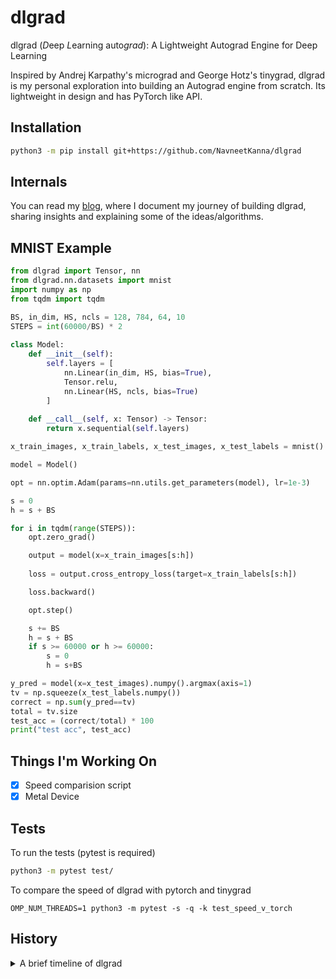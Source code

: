 # dlgrad

dlgrad (*D*eep *L*earning auto*grad*): A Lightweight Autograd Engine for Deep Learning

Inspired by Andrej Karpathy's micrograd and George Hotz's tinygrad, dlgrad is my personal exploration into building an Autograd engine from scratch. Its lightweight in design and has PyTorch like API.

## Installation

```bash
python3 -m pip install git+https://github.com/NavneetKanna/dlgrad
```

## Internals

You can read my [blog](https://navneetkanna.github.io/blog/2024/02/22/dlgrad-Behind-the-scenes.html), where I document my journey of building dlgrad, sharing insights and explaining some of the ideas/algorithms.

## MNIST Example

```python
from dlgrad import Tensor, nn
from dlgrad.nn.datasets import mnist
import numpy as np
from tqdm import tqdm

BS, in_dim, HS, ncls = 128, 784, 64, 10
STEPS = int(60000/BS) * 2
    
class Model:
    def __init__(self):
        self.layers = [
            nn.Linear(in_dim, HS, bias=True),
            Tensor.relu,
            nn.Linear(HS, ncls, bias=True)
        ]
    
    def __call__(self, x: Tensor) -> Tensor: 
        return x.sequential(self.layers)

x_train_images, x_train_labels, x_test_images, x_test_labels = mnist()

model = Model()

opt = nn.optim.Adam(params=nn.utils.get_parameters(model), lr=1e-3)

s = 0
h = s + BS

for i in tqdm(range(STEPS)):
    opt.zero_grad()

    output = model(x=x_train_images[s:h])
  
    loss = output.cross_entropy_loss(target=x_train_labels[s:h])

    loss.backward()

    opt.step()

    s += BS
    h = s + BS
    if s >= 60000 or h >= 60000:
        s = 0
        h = s+BS

y_pred = model(x=x_test_images).numpy().argmax(axis=1)
tv = np.squeeze(x_test_labels.numpy())
correct = np.sum(y_pred==tv)
total = tv.size
test_acc = (correct/total) * 100
print("test acc", test_acc)
```

## Things I'm Working On
- [x] Speed comparision script
- [x] Metal Device
 
## Tests

To run the tests (pytest is required)

```bash
python3 -m pytest test/
```

To compare the speed of dlgrad with pytorch and tinygrad
```python3
OMP_NUM_THREADS=1 python3 -m pytest -s -q -k test_speed_v_torch
```

##  History

<details>

<summary> A brief timeline of dlgrad </summary>

- I started this project in 2022 with the intention of learning the fundamentals of deep learning. The initial version worked perfectly fine but was just a numpy wrapper.
- In early 2024, I revisted the project and realised that I didnt learn or do much since most of the heavy lifting was done by numpy and this bothered me.
- Hence, I began to rewrite dlgrad, well, in a stupid way. 
- Since, I didnt want to rely on numpy at all, I needed some way of creating the tensors. My genius idea was, let me write C code in python, compile them as a shared file (using subprocess) and load them into python. Suprisingly it worked. The rational was, I wanted *dlgrad* to be a simple pip install, and didnt want to deal with compiling C code.
- However, it was becoming really difficult to manage tensors in C and using them in python. Things were only getting complicated as I sarted to add new ops, losses, etc. And I spent around 8 months doing this. Yea 8 months !!!.
-  At this point I became frustated at myself, saddend by the fact that I am not able to do this.
- Then I was looking at [llm.c](https://github.com/karpathy/llm.c), and I wondered, why am I complicating things. All this complexity was arising from the fact that I didnt want to compile C code when installing. But, by doing that, I will drasctically improve performance, increase speed and reduce complexity. 
- I am not worried about the time since, as Andrej Karpathy mentions in the Lex podcast, these are just scar tissues. I have learnt from the mistake and hopefully will not repeat it in the future :). Hence, the lesson learnt here is that,      
    - **Don't complicate things**
    - **Before starting out on a project, layout a plan, figure out how you are going to do things beforehand, so that in the future, after putting so much effort on something, it should not come to a hault, because, you didnt think it through enough**.
</details>